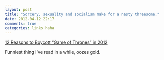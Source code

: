 ```yaml
---
layout: post
title: "Sorcery, sexuality and socialism make for a nasty threesome."
date: 2012-04-12 22:17
comments: true
categories: links haha
---
```


[12 Reasons to Boycott “Game of Thrones” in 2012](http://christwire.org/2012/01/12-reasons-to-boycott-game-of-thrones-in-2012-2/)

Funniest thing I've read in a while, oozes gold.
